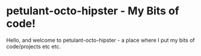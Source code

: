 petulant-octo-hipster - My Bits of code!
=====================
Hello, and welcome to petulant-octo-hipster - a place where I put my bits of code/projects etc etc.
